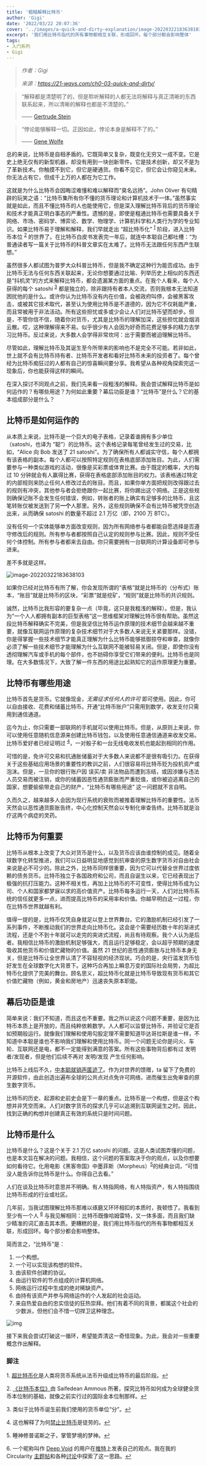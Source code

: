 ```yaml
---
title: '粗糙解释比特币'
author: 'Gigi'
date: '2022/03/22 20:07:36'
cover: '../images/a-quick-and-dirty-explanation/image-20220322183638103.png'
excerpt: '我们用比特币指代的所有事物都相互关联，形成回环。每个部分都会影响整体'
tags:
- 入门系列
- Gigi
---
```



> *作者：Gigi*
> 
> *来源：<https://21-ways.com/ch0-03-quick-and-dirty/>*



> “解释都是清楚明了的，但是聆听解释的人都无法将解释与真正清晰的东西联系起来，所以清晰的解释也都是不清楚的。”
>
> —— [Gertrude Stein](https://en.wikiquote.org/wiki/Gertrude_Stein)

> “悖论能够解释一切。正因如此，悖论本身是解释不了的。”
>
> —— [Gene Wolfe](https://en.wikiquote.org/wiki/Gene_Wolfe)

总的来说，比特币是自相矛盾的。它既简单又复杂，既变化无穷又一成不变。它是史上绝无仅有的新型机器，却没有用到一块创新零件。它是技术创新，却又不是为了革新技术。你触摸不到它，但它是硬通货。你看不见它，但它会让你窥见未来。你无法占有它，但成千上万的人都在为它工作。

这就是为什么比特币会因晦涩难懂和难以解释而“臭名远扬”。John Oliver 有句精辟的玩笑之语：“比特币集所有你不懂的货币理论和计算机技术于一体。”虽然事实就是如此，而且不懂比特币的人也能使用它，但是深入理解比特币背后的货币理论和技术才能真正明白事态的严重性。遗憾的是，即使是粗通比特币也需要具备关于网络、市场、密码学、博弈论、数学、物理学、计算机科学和人类行为学的专业知识。如果比特币易于理解和解释，我们早就走出 “超比特币化” <sup><a href="#note1" id="jump-1">1</a></sup> 阶段，进入比特币本位 <sup><a href="#note2" id="jump-2">2</a></sup> 的世界了。在比特币白皮书发表完一年后，就连中本聪自己都吐槽：“为普通读者写一篇关于比特币的科普文章实在太难了。比特币无法跟任何东西产生联想。”

虽然很多人都试图为普罗大众科普比特币，但是我不确定这种行为能否成功。由于比特币无法与任何东西关联起来，无论你想要通过比喻、列举历史上相似的东西还是“抖机灵”的方式来解释比特币，都会遗漏某方面的重点。在我个人看来，每个人获得的每个 satoshi <sup><a href="#note3" id="jump-3">3</a></sup> 都是独立的，除非跟持有者本人交流，否则我根本无法知道困扰他的是什么。或许你认为比特币没有内在价值，会被政府叫停，会被黑客攻击，或被其它技术取代，甚至认为使用比特币是不道德的，因为它不仅耗能严重，而且常被用于非法活动。所有这些担忧或多或少会让人们对比特币望而却步。但是，不管你信不信，随着你对货币，尤其是比特币的理解加深，这些担忧就会烟消云散。哎，这种理解得来不易。似乎很少有人会因为好奇而花费足够多的精力去学习比特币。反过来说，大多数人会学得非常坎坷：出于需要而被迫理解比特币。

尽管如此，理解比特币及其诞生至今所带来的影响也不是完全不可能。若非如此，世上就不会有比特币持有者、比特币开发者和看好比特币未来的投资者了。每个曾经为比特币痴狂过的人都有自己的惊喜瞬间要分享。我希望从各种视角探索完这一现象后，你也能获得这样的瞬间。

在深入探讨不同观点之前，我们先来看一段粗浅的解释。我会尝试解释比特币是如何运作的？有哪些用途？为何如此重要？幕后功臣是谁？“比特币”是什么？它的基本组成部分是什么？

## 比特币是如何运作的

从本质上来说，比特币是一个巨大的电子表格，记录着谁拥有多少单位（satoshi，也译为 “聪”）的比特币。这个表格记录每笔曾经发生过的交易，比如，“Alice 向 Bob 发送了 21 satoshi”。为了确保所有人都诚实守信，每个人都拥有该表格的副本。每个人都可以按照特定规则在表格底部添加账目。为此，人们需要参与一种类似游戏的活动，很像是买彩票或体育比赛。由于既定的概率，大约每过 10 分钟就会有人赢得比赛，获得在表格底部添加账目的权力。该表格通过特定的内部规则来防止任何人修改过去的账目。而且，如果你单方面把规则改得跟过去的规则有冲突，其他参与者会拒绝跟你一起比赛，将你踢出这个网络。正是这些规则确保记账不会发生任何错误，例如，转账者的账上确实有足够多的比特币，且这笔转账仅被发送到了另**一个**人那里。另外，这些规则确保不会有比特币被凭空创造出来，从而确保 satoshi 的数量不超过 2.1 万亿（即，2100 万 BTC）。

没有任何一个实体能够单方面改变规则，因为所有网络参与者都能自愿选择是否遵守修改后的规则。所有参与者都按照自己认定的规则参与比赛。因此，规则不受任何个体控制。所有参与者都来去自由。你只需要拥有一台联网的计算设备即可参与进来。

差不多就是这样。

![image-20220322183638103](../images/a-quick-and-dirty-explanation/image-20220322183638103.png)

如果你已经对比特币有所了解，你会发现所谓的“表格”就是比特币的（分布式）账本，“账目”就是比特币的区块，“彩票”就是挖矿，“规则”就是比特币的共识规则。

诚然，比特币比我形容的要复杂一点（毕竟，这只是我粗浅的解释）。但是，我认为“一个人人都拥有副本的巨型表格”这一思维框架对理解比特币很有帮助。虽然这段比特币解释确实不完美，但是我坚信比特币运作原理的技术细节会越来越不重要，就像互联网运作原理的复杂技术细节对于大多数人来说无关紧要那样。没错，你是得掌握一些技术细节才能真正理解为什么比特币能够抵御掠夺和审查，就像你必须了解一些技术细节才能理解为什么互联网不能被轻易关闭。但是，即使你没有透彻理解汽车或手机的每个部件，也不妨碍你享受它们带来的便利。比特币也是同理。在大多数情况下，大致了解一件东西的用途比起熟知它的运作原理更为重要。

## 比特币有哪些用途

比特币首先是货币。它就像现金，*无需征求任何人的许可* 即可使用。因此，你可以自由接收、花费和储蓄比特币。开通“比特币账户”只需用到数学，收发支付只需用到通信通道。

迄今为止，你只需要一部联网的手机就可以使用比特币。但是，从原则上来说，你可以使用任意随机信息源来创建比特币钱包，以及使用任意通信通道来收发交易。比特币爱好者已经证明过 <sup><a href="#note4" id="jump-4">4</a></sup>，一对骰子和一台无线电收发机也能起到相同的作用。

可惜的是，免许可交易和抗通胀储蓄对于大多数人来说都不是很有吸引力。在获得关于这些基础应用场景的重要性的教训之前，人们很容易将比特币贬为投机资产或泡沫。但是，一旦你的银行账户因 误买/卖 非法物品而遭到冻结，或因涉嫌与违法人员交易而被注销，或你的储蓄因恶性通货膨胀而严重贬值，或你被迫逃离自己的国家，想要偷偷带走自己的财产，“比特币有哪些用途” 这一问题就不言自明。

久而久之，越来越多人会因为现行系统的衰败而被推着理解比特币的重要性。法币天然会以恶性通货膨胀告终，中心化控制天然会以专制化审查告终。比特币就是治疗这两个病症的灵药。

## 比特币为何重要

比特币从根本上改变了大众对货币是什么，以及货币应该由谁控制的成见。随着全球数字化转型推进，我们可以日益明显地感觉到抗审查的原生数字货币对自由社会来说是必不可少的。除此之外，比特币同样很重要，因为它可以代替全世界过度依赖的债务货币。比特币独立于各国政府和公司，而且自诞生以来，它已经表现出了极强的抗打压能力。这种不相关性，再加上比特币的不可变性，使得比特币成为公司、个人和国家都梦寐以求的高价值资产。比特币每多运行一天，人们对比特币系统的信任就更多一点，进而提高比特币的采用率和价值。你越早明白这一过程，你在比特币世界就越有利。

值得一提的是，比特币仅凭自身就足以登上世界舞台。它的激励机制已经引发了一系列事件，不断推动我们的世界走向比特币化。这会是个需要经历数十年的渐进式流程，还是个不到十年就可以走完的突进式流程，尚且有待观察。我个人认为是后者。我相信比特币的激励机制足够强大，而且运行足够稳定，会以超乎预期的速度吸收其他货币和价值贮藏物的价值。虽然 21 世纪的恶性通货膨胀与比特币本身无关，但是比特币让全世界认清了不容轻视的经济现状。巧合的是，央行滥发货币恰好发生在全球数字化大背景下。这种巧合再加上瞬息万变的国际社会局势，为超比特币化提供了完美的舞台。顾名思义，超比特币化就是比特币导致现有货币和其它价值贮藏物（例如，黄金和房地产）迅速丧失原本职能。

## 幕后功臣是谁

简单来说：我们不知道，而且这也不重要。我之所以说这个问题不重要，是因为比特币本质上是开放的，而且纯粹依赖数学。人人都可以监督比特币，并验证它是否如预期般运行。就像我们理解和使用勾股定理不需要知道毕达哥拉斯是谁一样，不知道中本聪是谁也不影响我们理解和使用比特币。同一个问题无论你是问火、车轮、互联网还是电，都不一定能得到满意的答案。所有这些事物背后都有过 发明者/发现者，但是他们后续不再对 发明/发现 产生任何影响。

比特币上线后不久，[中本聪就销声匿迹了](https://21lessons.com/5)。作为对世界的馈赠，ta 留下了免费的开源软件，由此创造出遍布全球的公共点对点免许可网络，进而催生出免审查的原生数字货币。

比特币的历史、起源和史前史会是下一章的重点。比特币是一个构想，但是这个构想并非凭空而来。人们对数字货币的探求几乎可以追溯到互联网诞生之时。因此，找到正确的构想并创建真正有效的系统只是时间问题。

## 比特币是什么

比特币是什么？这是个关于 2.1 万亿 satoshi 的问题。这是人类试图弄懂的问题，也是本文旨在解决的问题。我相信，这个问题的答案取决于你的观点，以及你想要如何看待它。化用电影《黑客帝国》中墨菲斯（Morpheus）<sup><a href="#note5" id="jump-5">5</a></sup>的经典台词，“可惜没人能告诉你比特币是什么。你得自己去看。”

人们在谈及比特币时意思并不明确。有人特指网络，有人特指资产，有人特指围绕比特币形成的行业或社区。

几年前，当我试图理解比特币那难以琢磨又环环相扣的本质时，我顿悟了。我看到至少有一个人 <sup><a href="#note6" id="jump-6">6</a></sup> 与我见解相同：比特币既像哈姆雷特，又一体多面，而且我们缺少精准的词汇直击其本质。更糟糕的是，我们用比特币指代的所有事物都相互关联，形成回环。每个部分都会影响整体。

简而言之，“比特币”是：

1. 一个构想。
2. 一个可以实现该构想的软件。
3. 由该软件创建的协议。
4. 由运行软件的节点组成的计算机网络。
5. 网络运行过程中生成的绝对稀缺资产。
6. 由持有该资产并参与网络运作的个人发起的社会运动。
7. 来自热爱自由的忠实信徒的狂热崇拜。他们有着不同的背景，都属这个社会的少数派，但他们会不惜一切捍卫这种理念。

![img](../images/a-quick-and-dirty-explanation/ularity.png)

接下来我会尝试打破这一循环，希望能弄清这一奇怪现象。为此，我会对一些重要概念作出解释。

### 脚注

1.<a id="note1"> </a>[超比特币化](https://21-ways.com/terminology#hyperbitcoinization)是人类将货币系统从法币升级成比特币的最后阶段。<a href="#jump-1">↩</a>

2.<a id="note2"> </a>[《比特币本位》](https://amzn.to/2TLl5RP)由 Saifedean Ammous 所著，探究比特币如何成为全球健全货币本位制的基础，就像之前实行过的国际金本位制那样。<a href="#jump-2">↩</a>

3.<a id="note3"> </a>类似于比特币诞生前我们使用的货币单位“分”。<a href="#jump-3">↩</a>

4.<a id="note4"> </a>这也解释了为何[禁止比特币](https://dergigi.com/law)是徒劳的。<a href="#jump-4">↩</a>

5.<a id="note5"> </a>睡神修普诺斯之子，掌管梦境的梦神。<a href="#jump-5">↩</a>

6.<a id="note6"> </a>一个昵称叫作 [Deep Void](https://twitter.com/deepvoid1981) 的用户在[推特](https://archive.is/1KLeC)上发表自己的观点。我在我的 Circularity [主题帖](https://archive.is/bzVcQ)和各种[讨论](https://dergigi.com/media)中探索了这一思路。<a href="#jump-6">↩</a>